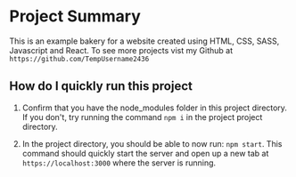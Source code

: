 # Project Summary
This is an example bakery for a website created using HTML, CSS, SASS, Javascript and React.
To see more projects vist my Github at `https://github.com/TempUsername2436`

## How do I quickly run this project
1. Confirm that you have the node_modules folder in this project directory.
If you don't, try running the command `npm i` in the project project directory.

2. In the project directory, you should be able to now run: `npm start`.
This command should quickly start the server and open up a new tab at `https://localhost:3000` where the server is running.
